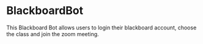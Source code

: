 # BlackboardBot
This Blackboard Bot allows users to login their blackboard account, choose the class and join the zoom meeting.

